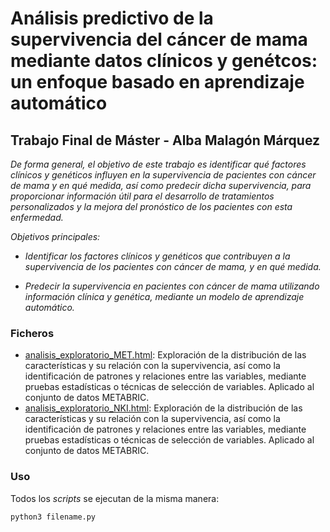 # Análisis predictivo de la supervivencia del cáncer de mama mediante datos clínicos y genétcos: un enfoque basado en aprendizaje automático

## Trabajo Final de Máster - Alba Malagón Márquez


_De forma general, el objetivo de este trabajo es identificar qué factores clínicos y genéticos influyen en la supervivencia de pacientes con cáncer de mama y en qué medida, así como predecir dicha supervivencia, para proporcionar información útil para el desarrollo de tratamientos personalizados y la mejora del pronóstico de los pacientes con esta enfermedad._

_Objetivos principales:_

- _Identificar los factores clínicos y genéticos que contribuyen a la supervivencia de los pacientes con cáncer de mama, y en qué medida._

- _Predecir la supervivencia en pacientes con cáncer de mama utilizando información clínica y genética, mediante un modelo de aprendizaje automático._

### Ficheros

  - [analisis_exploratorio_MET.html](https://github.com/albamalagon/TFM/blob/main/ana%CC%81lisis/analisis_exploratorio_MET.html): Exploración de la distribución de las características y su relación con la supervivencia, así como la identificación de patrones y relaciones entre las variables, mediante pruebas estadísticas o técnicas de selección de variables. Aplicado al conjunto de datos METABRIC.
  - [analisis_exploratorio_NKI.html](https://github.com/albamalagon/TFM/blob/main/ana%CC%81lisis/analisis_exploratorio_NKI.html): Exploración de la distribución de las características y su relación con la supervivencia, así como la identificación de patrones y relaciones entre las variables, mediante pruebas estadísticas o técnicas de selección de variables. Aplicado al conjunto de datos METABRIC.

### Uso

Todos los _scripts_ se ejecutan de la misma manera:
```
python3 filename.py
```

